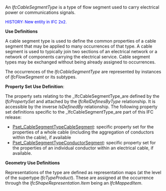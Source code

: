 An _IfcCableSegmentType_ is a type of flow segment used to carry electrical power or communications signals.

> <font color="#0000ff" size="-1">
HISTORY: New entity
in IFC 2x2.</font>

****Use Definitions****

A cable segment type is used to define the common properties of a cable segment that may be applied to many occurrences of that type. A cable segment is used to typically join two sections of an electrical network or a network of components carrying the electrical service. Cable segment types may be exchanged without being already assigned to occurrences.

The occurrences of the _IfcCableSegmentType_ are represented by instances of _IfcFlowSegment_ or its subtypes.

****Property Set Use Definition****:

The property sets relating to the _IfcCableSegmentType_are defined by the _IfcPropertySet_ and attached by the _IfcRelDefinesByType_ relationship. It is accessible by the inverse _IsDefinedBy_ relationship. The following property set definitions specific to the _IfcCableSegmentType_are part of this IFC release:

* [Pset_CableSegmentTypeCableSegment](../../psd/IfcElectricalDomain/Pset_CableSegmentTypeCableSegment.xml): specific property set for the properties of a whole cable (including the aggregation of conductors within the cable), if available 
* [Pset_CableSegmentTypeConductorSegment](../../psd/IfcElectricalDomain/Pset_CableSegmentTypeConductorSegment.xml): specific property set for the properties of an individual conductor within an electrical cable, if available.

****Geometry Use Definitions****

Representations of the type are defined as representation maps (at the level of the supertype _IfcTypeProduct_). These are assigned at the occurrence through the _IfcShapeRepresentation.Item_ being an _IfcMappedItem_.
